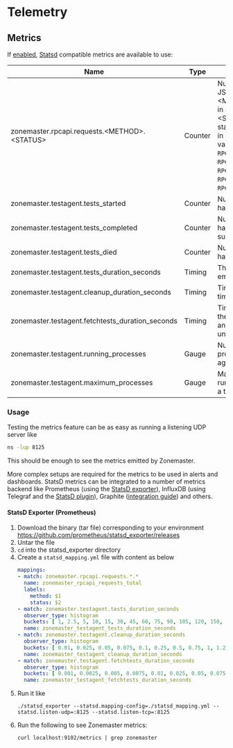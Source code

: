 # Telemetry

## Metrics

If [enabled][metrics feature], [Statsd][statsd] compatible metrics are available to use:

| Name                                             | Type    | Description |
| ------------------------------------------------ | ------- | ----------- |
| zonemaster.rpcapi.requests.\<METHOD>.\<STATUS>   | Counter | Number of times the JSON RPC method \<METHOD> resulted in JSON RPC status \<STATUS>. The status is represented in string, possible values are: `RPC_PARSE_ERROR`, `RPC_INVALID_REQUEST`, `RPC_METHOD_NOT_FOUND`, `RPC_INVALID_PARAMS`, `RPC_INTERNAL_ERROR`. |
| zonemaster.testagent.tests_started               | Counter | Number of tests that have started. |
| zonemaster.testagent.tests_completed             | Counter | Number of tests that have been completed successfully. |
| zonemaster.testagent.tests_died                  | Counter | Number of tests that have died. |
| zonemaster.testagent.tests_duration_seconds      | Timing  | The duration of a test, emitted for each test. |
| zonemaster.testagent.cleanup_duration_seconds    | Timing  | Time spent to kill timed out processes. |
| zonemaster.testagent.fetchtests_duration_seconds | Timing  | Time spent selecting the next text to run and processing unfinished tests. |
| zonemaster.testagent.running_processes           | Gauge   | Number of running processes in a test agent. |
| zonemaster.testagent.maximum_processes           | Gauge   | Maximum number of running processes in a test agent. |


### Usage

Testing the metrics feature can be as easy as running a listening UDP server like

```sh
ns -lup 8125
```

This should be enough to see the metrics emitted by Zonemaster.

More complex setups are required for the metrics to be used in alerts and dashboards.
StatsD metrics can be integrated to a number of metrics backend like Prometheus (using the [StatsD exporter]), InfluxDB (using Telegraf and the [StatsD plugin]), Graphite ([integration guide]) and others.

#### StatsD Exporter (Prometheus)

1. Download the binary (tar file) corresponding to your environment https://github.com/prometheus/statsd_exporter/releases
2. Untar the file
3. `cd` into the statsd_exporter directory
4. Create a `statsd_mapping.yml` file with content as below
   ```yml
   mappings:
   - match: zonemaster.rpcapi.requests.*.*
     name: zonemaster_rpcapi_requests_total
     labels:
       method: $1
       status: $2
   - match: zonemaster.testagent.tests_duration_seconds
     observer_type: histogram
     buckets: [ 1, 2.5, 5, 10, 15, 30, 45, 60, 75, 90, 105, 120, 150, 180]
     name: zonemaster_testagent_tests_duration_seconds
   - match: zonemaster.testagent.cleanup_duration_seconds
     observer_type: histogram
     buckets: [ 0.01, 0.025, 0.05, 0.075, 0.1, 0.25, 0.5, 0.75, 1, 1.25, 1.5, 1.75, 2]
     name: zonemaster_testagent_cleanup_duration_seconds
   - match: zonemaster.testagent.fetchtests_duration_seconds
     observer_type: histogram
     buckets: [ 0.001, 0.0025, 0.005, 0.0075, 0.01, 0.025, 0.05, 0.075, 0.1, 0.25, 0.5, 0.75, 1, 1.25, 1.5, 1.75, 2, 3, 5, 10]
     name: zonemaster_testagent_fetchtests_duration_seconds
   ```
5. Run it like
   ```
   ./statsd_exporter --statsd.mapping-config=./statsd_mapping.yml --statsd.listen-udp=:8125 --statsd.listen-tcp=:8125
   ```
6. Run the following to see Zonemaster metrics:
   ```
   curl localhost:9102/metrics | grep zonemaster
   ```

[metrics feature]: Installation.md#d1-metrics
[statsd]:          https://github.com/statsd/statsd
[StatsD exporter]: https://github.com/grafana/statsd_exporter
[StatsD plugin]:   https://github.com/influxdata/telegraf/tree/master/plugins/inputs/statsd
[integration guide]: https://github.com/statsd/statsd/blob/master/docs/graphite.md
